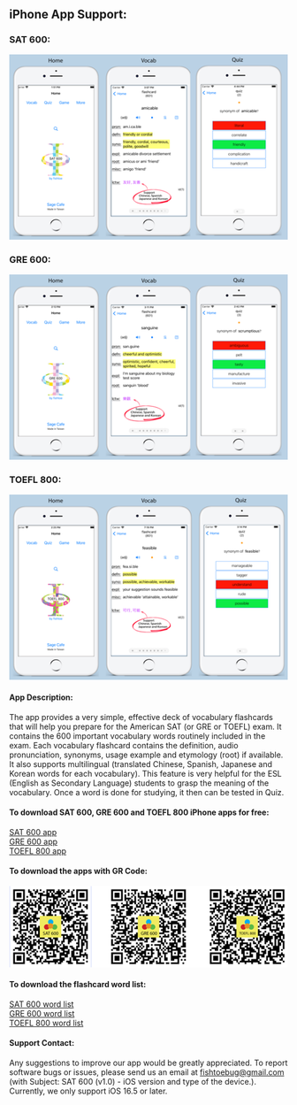 ## iPhone App Support:

### SAT 600:
![SAT_URL_Image](/SAT_5.5_URL_image-518x345.png)

### GRE 600:
![GRE_URL_Image](/GRE_5.5_URL_image-518x345.png)

### TOEFL 800:
![TOEFL_URL_Image](/TOEFL_5.5_URL_image-518x345.png)


#### App Description:
The app provides a very simple, effective deck of vocabulary flashcards that will help you prepare for the American SAT (or GRE or TOEFL) exam. It contains the 600 important vocabulary words routinely included in the exam.  Each vocabulary flashcard contains the definition, audio pronunciation, synonyms, usage example and etymology (root) if available.  It also supports multilingual (translated Chinese, Spanish, Japanese and Korean words for each vocabulary).  This feature is very helpful for the ESL (English as Secondary Language) students to grasp the meaning of the vocabulary.  Once a word is done for studying, it then can be tested in Quiz.

#### To download SAT 600, GRE 600 and TOEFL 800 iPhone apps for free:
[SAT 600 app](https://apps.apple.com/tw/app/fishtoe-sat/id1642123199?l=en-GB)       
[GRE 600 app](https://apps.apple.com/tw/app/fishtoe-gre/id6443974879?l=en-GB)       
[TOEFL 800 app](https://apps.apple.com/tw/app/fishtoe-toefl/id6449369741?l=en-GB)       

#### To download the apps with GR Code:
![ ](/SAT_GRE_TOEFL-QRcode-550x160.png)     
     

#### To download the flashcard word list:
[SAT 600 word list](/SAT_words_600)      
[GRE 600 word list](/GRE_words_600)      
[TOEFL 800 word list](/TOEFL_words_800)

#### Support Contact:
Any suggestions to improve our app would be greatly appreciated.  To report software bugs or issues, please send us an email at fishtoebug@gmail.com (with Subject: SAT 600 (v1.0) - iOS version and type of the device.).  Currently, we only support iOS 16.5 or later.
